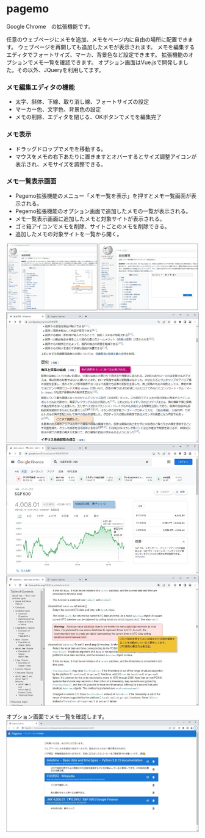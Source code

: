 # pagemo
Google Chrome　の拡張機能です。

任意のウェブページにメモを追加、メモをページ内に自由の場所に配置できます。 
ウェブページを再開しても追加したメモが表示されます。
メモを編集するエディタでフォートサイズ、マーカ、背景色など設定できます。
拡張機能のオプションでメモ一覧を確認できます。
オプション画面はVue.jsで開発しました。その以外、JQueryを利用してます。

### メモ編集エディタの機能
- 太字、斜体、下線、取り消し線、フォートサイズの設定
- マーカー色、文字色、背景色の設定
- メモの削除、エディタを閉じる、OKボタンでメモを編集完了

### メモ表示
- ドラッグドロップでメモを移動する。
- マウスをメモの右下あたりに置きますとオバーするとサイズ調整アイコンが表示され、メモサイズを調整できる。

### メモ一覧表示画面
- Pegemo拡張機能のメニュー「メモ一覧を表示」を押すとメモ一覧画面が表示される。
- Pegemo拡張機能のオプション画面で追加したメモの一覧が表示される。
- メモ一覧表示画面に追加したメモと対象サイトが表示される。
- ゴミ箱アイコンでメモを削除、サイトごとのメモを削除できる。
- 追加したメモの対象サイトを一覧から開く。


![](manual/1.jpg)
![](manual/3.jpg)
![](manual/4.jpg)
![](manual/5.jpg)

オプション画面でメモ一覧を確認します。
![](manual/2.jpg)

